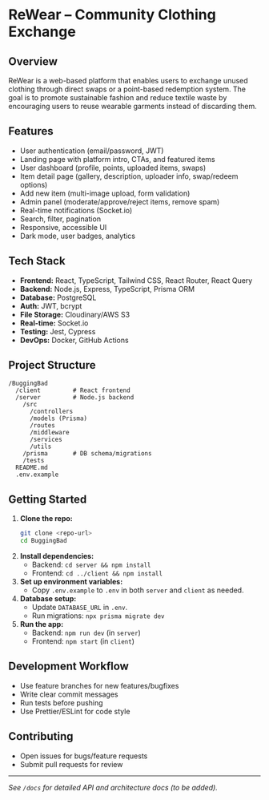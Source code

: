 # ReWear – Community Clothing Exchange

## Overview
ReWear is a web-based platform that enables users to exchange unused clothing through direct swaps or a point-based redemption system. The goal is to promote sustainable fashion and reduce textile waste by encouraging users to reuse wearable garments instead of discarding them.

## Features
- User authentication (email/password, JWT)
- Landing page with platform intro, CTAs, and featured items
- User dashboard (profile, points, uploaded items, swaps)
- Item detail page (gallery, description, uploader info, swap/redeem options)
- Add new item (multi-image upload, form validation)
- Admin panel (moderate/approve/reject items, remove spam)
- Real-time notifications (Socket.io)
- Search, filter, pagination
- Responsive, accessible UI
- Dark mode, user badges, analytics

## Tech Stack
- **Frontend:** React, TypeScript, Tailwind CSS, React Router, React Query
- **Backend:** Node.js, Express, TypeScript, Prisma ORM
- **Database:** PostgreSQL
- **Auth:** JWT, bcrypt
- **File Storage:** Cloudinary/AWS S3
- **Real-time:** Socket.io
- **Testing:** Jest, Cypress
- **DevOps:** Docker, GitHub Actions

## Project Structure
```
/BuggingBad
  /client         # React frontend
  /server         # Node.js backend
    /src
      /controllers
      /models (Prisma)
      /routes
      /middleware
      /services
      /utils
    /prisma       # DB schema/migrations
    /tests
  README.md
  .env.example
```

## Getting Started
1. **Clone the repo:**
   ```sh
   git clone <repo-url>
   cd BuggingBad
   ```
2. **Install dependencies:**
   - Backend: `cd server && npm install`
   - Frontend: `cd ../client && npm install`
3. **Set up environment variables:**
   - Copy `.env.example` to `.env` in both `server` and `client` as needed.
4. **Database setup:**
   - Update `DATABASE_URL` in `.env`.
   - Run migrations: `npx prisma migrate dev`
5. **Run the app:**
   - Backend: `npm run dev` (in `server`)
   - Frontend: `npm start` (in `client`)

## Development Workflow
- Use feature branches for new features/bugfixes
- Write clear commit messages
- Run tests before pushing
- Use Prettier/ESLint for code style

## Contributing
- Open issues for bugs/feature requests
- Submit pull requests for review

---

*See `/docs` for detailed API and architecture docs (to be added).* 